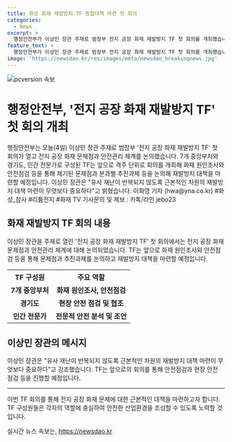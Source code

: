 ```yaml
---
title: 화성 화재 재발방지 TF 종합대책 마련 첫 회의
categories:
  - News
excerpt: >
  행정안전부가 이상민 장관 주재로 범정부 전지 공장 화재 재발방지 TF 첫 회의를 개최했습니다. TF는 화재 원인조사와 안전점검 등을 통해 재발방지 대책을 마련할 예정이며, 이에 대한 논의는 앞으로 격주 단위로 이뤄질 것입니다. 이상민 장관은 유사 재난이 반복되지 않도록 근본적인 차원의 재발방지 대책 마련이 무엇보다 중요하다고 강조했습니다. TF는 7개 중앙부처와 경기도, 민간 전문가로 구성돼 있습니다.
feature_text: >
  행정안전부가 이상민 장관 주재로 범정부 전지 공장 화재 재발방지 TF 첫 회의를 개최했습니다. TF는 화재 원인조사와 안전점검 등을 통해 재발방지 대책을 마련할 예정이며, 이에 대한 논의는 앞으로 격주 단위로 이뤄질 것입니다. 이상민 장관은 유사 재난이 반복되지 않도록 근본적인 차원의 재발방지 대책 마련이 무엇보다 중요하다고 강조했습니다. TF는 7개 중앙부처와 경기도, 민간 전문가로 구성돼 있습니다.
image: 'https://newsdao.kr/res/images/meta/newsdao_breakingnews.jpg'
---
```


<p><img src="https://newsdao.kr/res/images/meta/newsdao_breakingnews.jpg" alt="pcversion 속보" /></p>

<h1 data-ke-size="size26">행정안전부, '전지 공장 화재 재발방지 TF' 첫 회의 개최</h1>

<p data-ke-size="size16">행정안전부는 오늘(4일) 이상민 장관 주재로 범정부 '전지 공장 화재 재발방지 TF' 첫 회의가 열고 전지 공장 화재 문제점과 안전관리 체계를 논의했습니다. 7개 중앙부처와 경기도, 민간 전문가로 구성된 TF는 앞으로 격주 단위로 회의를 개최해 화재 원인조사와 안전점검 등을 통해 제기된 문제점과 분과별 추진과제 등을 논의해 재발방지 대책을 마련할 예정입니다. 이상민 장관은 "유사 재난이 반복되지 않도록 근본적인 차원의 재발방지 대책 마련이 무엇보다 중요하다"고 밝혔습니다. 이화영 기자 (hwa@yna.co.kr) #화성_참사 #리튬전지 #화재 TV 기사문의 및 제보 : 카톡/라인 jebo23</p>

<h2 data-ke-size="size26">화재 재발방지 TF 회의 내용</h2>

<p data-ke-size="size16">이상민 장관을 주재로 열린 '전지 공장 화재 재발방지 TF' 첫 회의에서는 전지 공장 화재 문제점과 안전관리 체계에 대해 논의되었습니다. TF는 앞으로 화재 원인조사와 안전점검 등을 통해 문제점과 추진과제를 논의하고 재발방지 대책을 마련할 예정입니다.</p>

<table>
  <tr>
    <th>TF 구성원</th>
    <th>주요 역할</th>
  </tr>
  <tr>
    <td style="text-align: center; height: 17px;"><b>7개 중앙부처</b></td>
    <td style="text-align: center; height: 17px;"><b>화재 원인조사, 안전점검</b></td>
  </tr>
  <tr>
    <td style="text-align: center; height: 17px;"><b>경기도</b></td>
    <td style="text-align: center; height: 17px;"><b>현장 안전 점검 및 협조</b></td>
  </tr>
  <tr>
    <td style="text-align: center; height: 17px;"><b>민간 전문가</b></td>
    <td style="text-align: center; height: 17px;"><b>전문적 안전 분석 및 조언</b></td>
  </tr>
</table>

<h2 data-ke-size="size26">이상민 장관의 메시지</h2>

<p data-ke-size="size16">이상민 장관은 "유사 재난이 반복되지 않도록 근본적인 차원의 재발방지 대책 마련이 무엇보다 중요하다"고 강조했습니다. TF는 앞으로의 회의를 통해 안전점검과 현장 안전 점검 등을 진행할 예정입니다.</p>

<hr>

<p data-ke-size="size16">이번 TF 회의를 통해 전지 공장 화재 문제에 대한 근본적인 대책을 마련하고자 합니다. TF 구성원들은 각자의 역할에 충실하여 안전한 산업환경을 조성할 수 있도록 노력할 것입니다.</p>
실시간 뉴스 속보는, <a href="https://newsdao.kr" rel="dofollow">https://newsdao.kr</a>



